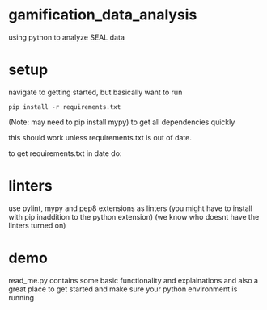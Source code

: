 # gamification_data_analysis
using python to analyze SEAL data

# setup
navigate to getting started, but basically want to run 

    pip install -r requirements.txt

(Note: may need to pip install mypy)
to get all dependencies quickly

this should work unless requirements.txt is out of date.

to get requirements.txt in date do:



# linters
use pylint, mypy and pep8 extensions as linters (you might have to install
with pip inaddition to the python extension)
(we know who doesnt have the linters turned on)

# demo 
read_me.py contains some basic functionality and explainations and also a great place to get started and make sure your python environment is running